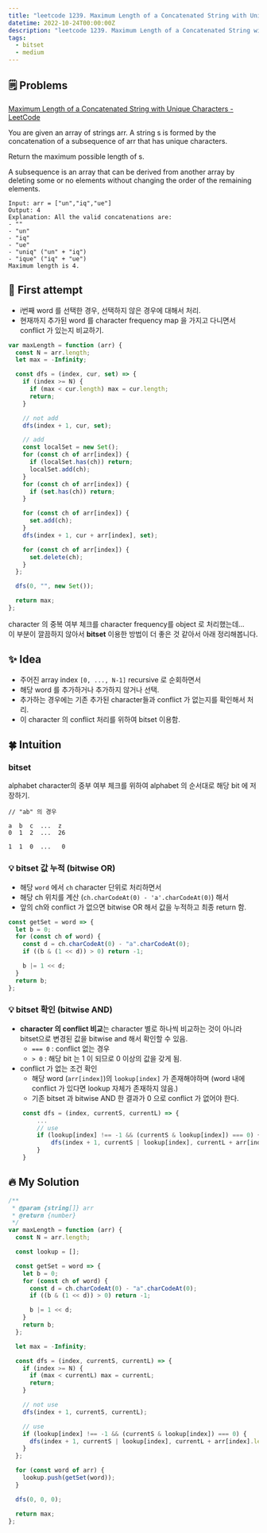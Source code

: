 ```yaml
---
title: "leetcode 1239. Maximum Length of a Concatenated String with Unique Characters | medium | bitset"
datetime: 2022-10-24T00:00:00Z
description: "leetcode 1239. Maximum Length of a Concatenated String with Unique Characters | javascript | medium | bitset"
tags:
  - bitset
  - medium
---
```


## 🗒️ Problems

[Maximum Length of a Concatenated String with Unique Characters - LeetCode](https://leetcode.com/problems/maximum-length-of-a-concatenated-string-with-unique-characters/)

You are given an array of strings arr. A string s is formed by the concatenation of a subsequence of arr that has unique characters.

Return the maximum possible length of s.

A subsequence is an array that can be derived from another array by deleting some or no elements without changing the order of the remaining elements.

```
Input: arr = ["un","iq","ue"]
Output: 4
Explanation: All the valid concatenations are:
- ""
- "un"
- "iq"
- "ue"
- "uniq" ("un" + "iq")
- "ique" ("iq" + "ue")
Maximum length is 4.
```

## 🤔 First attempt

- i번째 word 를 선택한 경우, 선택하지 않은 경우에 대해서 처리.
- 현재까지 추가된 word 를 character frequency map 을 가지고 다니면서 conflict 가 있는지 비교하기.

```javascript
var maxLength = function (arr) {
  const N = arr.length;
  let max = -Infinity;

  const dfs = (index, cur, set) => {
    if (index >= N) {
      if (max < cur.length) max = cur.length;
      return;
    }

    // not add
    dfs(index + 1, cur, set);

    // add
    const localSet = new Set();
    for (const ch of arr[index]) {
      if (localSet.has(ch)) return;
      localSet.add(ch);
    }
    for (const ch of arr[index]) {
      if (set.has(ch)) return;
    }

    for (const ch of arr[index]) {
      set.add(ch);
    }
    dfs(index + 1, cur + arr[index], set);

    for (const ch of arr[index]) {
      set.delete(ch);
    }
  };

  dfs(0, "", new Set());

  return max;
};
```

character 의 중복 여부 체크를 character frequency를 object 로 처리했는데... <br />
이 부분이 깔끔하지 않아서 **bitset** 이용한 방법이 더 좋은 것 같아서 아래 정리해봅니다.

## ✨ Idea

- 주어진 array index `[0, ..., N-1]` recursive 로 순회하면서
- 해당 word 를 추가하거나 추가하지 않거나 선택.
- 추가하는 경우에는 기존 추가된 character들과 conflict 가 없는지를 확인해서 처리.
- 이 character 의 conflict 처리를 위하여 bitset 이용함.

## 🍀 Intuition

### bitset

alphabet character의 중부 여부 체크를 위하여 alphabet 의 순서대로 해당 bit 에 저장하기.

```
// "ab" 의 경우

a  b  c  ...  z
0  1  2  ...  26

1  1  0  ...   0
```

### 💡 bitset 값 누적 (bitwise OR)

- 해당 `word` 에서 `ch` character 단위로 처리하면서
- 해당 ch 위치를 계산 (`ch.charCodeAt(0) - 'a'.charCodeAt(0)`) 해서
- 앞의 ch와 conflict 가 없으면 bitwise OR 해서 값을 누적하고 최종 return 함.

```javascript
const getSet = word => {
  let b = 0;
  for (const ch of word) {
    const d = ch.charCodeAt(0) - "a".charCodeAt(0);
    if ((b & (1 << d)) > 0) return -1;

    b |= 1 << d;
  }
  return b;
};
```

### 💡 bitset 확인 (bitwise AND)

- **character 의 conflict 비교**는 character 별로 하나씩 비교하는 것이 아니라 bitset으로 변경된 값을 bitwise and 해서 확인할 수 있음.
  - `=== 0` : conflict 없는 경우
  - `> 0` : 해당 bit 는 1 이 되므로 0 이상의 값을 갖게 됨.
- conflict 가 없는 조건 확인
  - 해당 word (`arr[index]`)의 `lookup[index]` 가 존재해야하며 (word 내에 conflict 가 있다면 lookup 자체가 존재하지 않음.)
  - 기존 bitset 과 bitwise AND 한 결과가 0 으로 conflict 가 없어야 한다.

```javascript
    const dfs = (index, currentS, currentL) => {
        ...
        // use
        if (lookup[index] !== -1 && (currentS & lookup[index]) === 0) {
            dfs(index + 1, currentS | lookup[index], currentL + arr[index].length)
        }
    }
```

## 🔥 My Solution

```javascript
/**
 * @param {string[]} arr
 * @return {number}
 */
var maxLength = function (arr) {
  const N = arr.length;

  const lookup = [];

  const getSet = word => {
    let b = 0;
    for (const ch of word) {
      const d = ch.charCodeAt(0) - "a".charCodeAt(0);
      if ((b & (1 << d)) > 0) return -1;

      b |= 1 << d;
    }
    return b;
  };

  let max = -Infinity;

  const dfs = (index, currentS, currentL) => {
    if (index >= N) {
      if (max < currentL) max = currentL;
      return;
    }

    // not use
    dfs(index + 1, currentS, currentL);

    // use
    if (lookup[index] !== -1 && (currentS & lookup[index]) === 0) {
      dfs(index + 1, currentS | lookup[index], currentL + arr[index].length);
    }
  };

  for (const word of arr) {
    lookup.push(getSet(word));
  }

  dfs(0, 0, 0);

  return max;
};
```
